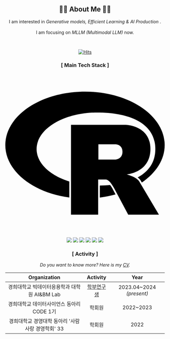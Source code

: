 <div align=center>

 <h2 align="center">👩‍💻 About Me 👩‍💻</h2>
<p align="center">
  I am interested in <em> Generative models, Efficient Learning & AI Production </em>. 
 <br/><br/>
  I am focusing on <em>MLLM (Multimodal LLM)</em> now.
</p>
<br> 

[![Hits](https://hits.seeyoufarm.com/api/count/incr/badge.svg?url=https%3A%2F%2Fgithub.com%2Fdhdbsrlw&count_bg=%2379C83D&title_bg=%23555555&icon=&icon_color=%23E7E7E7&title=hits&edge_flat=false)](https://hits.seeyoufarm.com)

<h3 align="center">[ Main Tech Stack ]</h3>

<svg role="img" viewBox="0 0 24 24" xmlns="http://www.w3.org/2000/svg"><title>R</title><path d="M12 2.746c-6.627 0-12 3.599-12 8.037 0 3.897 4.144 7.144 9.64 7.88V16.26c-2.924-.915-4.925-2.755-4.925-4.877 0-3.035 4.084-5.494 9.12-5.494 5.038 0 8.757 1.683 8.757 5.494 0 1.976-.999 3.379-2.662 4.272.09.066.174.128.258.216.169.149.25.363.372.544 2.128-1.45 3.44-3.437 3.44-5.631 0-4.44-5.373-8.038-12-8.038zm-2.111 4.99v13.516l4.093-.002-.002-5.291h1.1c.225 0 .321.066.549.25.272.22.715.982.715.982l2.164 4.063 4.627-.002-2.864-4.826s-.086-.193-.265-.383a2.22 2.22 0 00-.582-.416c-.422-.214-1.149-.434-1.149-.434s3.578-.264 3.578-3.826c0-3.562-3.744-3.63-3.744-3.63zm4.127 2.93l2.478.002s1.149-.062 1.149 1.127c0 1.165-1.149 1.17-1.149 1.17h-2.478zm1.754 6.119c-.494.049-1.012.079-1.54.088v1.807a16.622 16.622 0 002.37-.473l-.471-.891s-.108-.183-.248-.394c-.039-.054-.08-.098-.111-.137z"/></svg>


<img src="https://img.shields.io/badge/python-3776AB?style=for-the-badge&logo=python&logoColor=white"> 
<img src="https://img.shields.io/badge/pytorch-EE4C2C?style=for-the-badge&logo=pytorch&logoColor=white">
<img src="https://img.shields.io/badge/tensorflow-FF6F00?style=for-the-badge&logo=tensorflow&logoColor=white">
<img src="https://img.shields.io/badge/c++-00599C?style=for-the-badge&logo=c%2B%2B&logoColor=white">
<img src="https://img.shields.io/badge/chatGPT-74aa9c?style=for-the-badge&logo=openai&logoColor=white">
<img src="https://img.shields.io/badge/Apache%20Spark-FDEE21?style=flat-square&logo=apachespark&logoColor=black">
<br>

<h3 align="center">[ Activity ]</h3>

<em>Do you want to know more? Here is my [CV](CV_shim.docx).</em>

|Organization|Activity|Year|
|:---:|:---:|:---:|
|경희대학교 빅데이터응용학과 대학원 AI&BM Lab |[학부연구생](https://bmer.net/)|2023.04~2024 <em>(present)</em>|
|경희대학교 데이터사이언스 동아리 CODE 1기|학회원|2022~2023|
|경희대학교 경영대학 동아리 '사람사랑 경영학회' 33|학회원|2022|
 <br>
</div>



<!--
**dhdbsrlw/dhdbsrlw** is a ✨ _special_ ✨ repository because its `README.md` (this file) appears on your GitHub profile.

Here are some ideas to get you started:

- 🔭 I’m currently working on ...
- 🌱 I’m currently learning ...
- 👯 I’m looking to collaborate on ...
- 🤔 I’m looking for help with ...
- 💬 Ask me about ...
- 📫 How to reach me: ...
- 😄 Pronouns: ...
- ⚡ Fun fact: ...
-->
